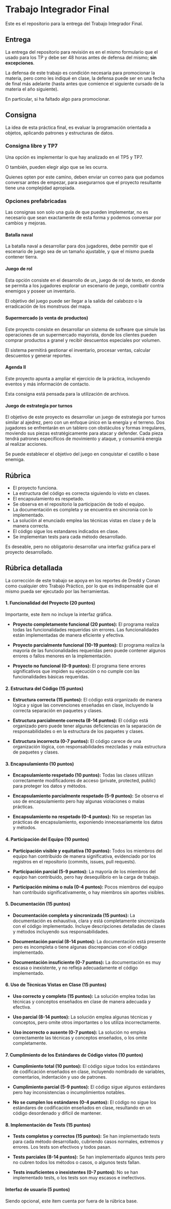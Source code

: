 # Trabajo Integrador Final

Este es el repositorio para la entrega del Trabajo Integrador Final.

## Entrega

La entrega del repositorio para revisión es en el mismo formulario que el usado para los TP
y debe ser 48 horas antes de defensa del mismo; **sin excepciones**.

La defensa de este trabajo es condición necesaria para promocionar la materia, pero
como les indiqué en clase, la defensa puede ser en una fecha de final más adelante 
(hasta antes que comience el siguiente cursado de la materia el año siguiente).

En particular, si ha faltado algo para promocionar.

## Consigna

La idea de esta práctica final, es evaluar la programación orientada a objetos,
aplicando patrones y estructuras de datos.

### Consigna libre y TP7

Una opción es implementar lo que hay analizado en el TP5 y TP7.

O también, pueden elegir algo que se les ocurra.

Quienes opten por este camino, deben enviar un correo para que podamos conversar antes
de empezar, para asegurarnos que el proyecto resultante tiene una complejidad apropiada.

### Opciones prefabricadas

Las consignas son solo una guía de que pueden implementar, no es necesario que sean exactamente
de esta forma y podemos conversar por cambios y mejoras.

#### Batalla naval

La batalla naval a desarrollar para dos jugadores, debe permitir que el escenario de juego
sea de un tamaño ajustable, y que el mismo pueda contener tierra.

#### Juego de rol

Esta opción consiste en el desarrollo de un_ juego de rol de texto, en donde se permita
a los jugadores explorar un escenario de juego, combatir contra enemigos y poseer un
inventario.

El objetivo del juego puede ser llegar a la salida del calabozo o la erradicación de los
monstruos del mapa.

#### Supermercado (o venta de productos)

Este proyecto consiste en desarrollar un sistema de software que simule las operaciones
de un supermercado mayorista, donde los clientes pueden comprar productos a granel y
recibir descuentos especiales por volumen.

El sistema permitirá gestionar el inventario, procesar ventas, calcular descuentos y generar reportes.

#### Agenda II

Este proyecto apunta a ampliar el ejercicio de la práctica, incluyendo eventos y más información
de contacto.

Esta consigna está pensada para la utilización de archivos.

#### Juego de estrategia por turnos

El objetivo de este proyecto es desarrollar un juego de estrategia por turnos similar al ajedrez, 
pero con un enfoque único en la energía y el terreno. Dos jugadores se enfrentarán en un tablero con 
obstáculos y formas irregulares, moviendo sus piezas estratégicamente para atacar y defender. 
Cada pieza tendrá patrones específicos de movimiento y ataque, y consumirá energía al realizar acciones.

Se puede establecer el objetivo del juego en conquistar el castillo o base enemiga.


## Rúbrica

* El proyecto funciona.
* La estructura del código es correcta siguiendo lo visto en clases.
* El encapsulamiento es respetado.
* Se observa en el repositorio la participación de todo el equipo.
* La documentación es completa y se encuentra en sincronía con lo implementado.
* La solución al enunciado emplea las técnicas vistas en clase y de la manera correcta.
* El código sigue los estandares indicados en clase.
* Se implementan tests para cada método desarrollado.

Es deseable, pero no obligatorio desarrollar una interfaz gráfica para el proyecto desarrollado.

## Rúbrica detallada
La corrección de este trabajo se apoya en los reportes de Dredd y Conan como cualquier otro Trabajo Práctico, por lo que es indispensable que el mismo pueda ser ejecutado por las herramientas.

#### 1\. Funcionalidad del Proyecto (20 puntos)

Importante, este ítem no incluye la interfaz gráfica.

-   **Proyecto completamente funcional (20 puntos):** El programa realiza todas las funcionalidades requeridas sin errores. Las funcionalidades están implementadas de manera eficiente y efectiva.

-   **Proyecto parcialmente funcional (10-19 puntos):** El programa realiza la mayoría de las funcionalidades requeridas pero puede contener algunos errores o fallos menores en la implementación.

-   **Proyecto no funcional (0-9 puntos):** El programa tiene errores significativos que impiden su ejecución o no cumple con las funcionalidades básicas requeridas.

#### 2\. Estructura del Código (15 puntos)

-   **Estructura correcta (15 puntos):** El código está organizado de manera lógica y sigue las convenciones enseñadas en clase, incluyendo la correcta separación en paquetes y clases.

-   **Estructura parcialmente correcta (8-14 puntos):** El código está organizado pero puede tener algunas deficiencias en la separación de responsabilidades o en la estructura de los paquetes y clases.

-   **Estructura incorrecta (0-7 puntos):** El código carece de una organización lógica, con responsabilidades mezcladas y mala estructura de paquetes y clases.

#### 3\. Encapsulamiento (10 puntos)

-   **Encapsulamiento respetado (10 puntos):** Todas las clases utilizan correctamente modificadores de acceso (private, protected, public) para proteger los datos y métodos.

-   **Encapsulamiento parcialmente respetado (5-9 puntos):** Se observa el uso de encapsulamiento pero hay algunas violaciones o malas prácticas.

-   **Encapsulamiento no respetado (0-4 puntos):** No se respetan las prácticas de encapsulamiento, exponiendo innecesariamente los datos y métodos.

#### 4\. Participación del Equipo (10 puntos)

-   **Participación visible y equitativa (10 puntos):** Todos los miembros del equipo han contribuido de manera significativa, evidenciado por los registros en el repositorio (commits, issues, pull requests).

-   **Participación parcial (5-9 puntos):** La mayoría de los miembros del equipo han contribuido, pero hay desequilibrio en la carga de trabajo.

-   **Participación mínima o nula (0-4 puntos):** Pocos miembros del equipo han contribuido significativamente, o hay miembros sin aportes visibles.

#### 5\. Documentación (15 puntos)

-   **Documentación completa y sincronizada (15 puntos):** La documentación es exhaustiva, clara y está completamente sincronizada con el código implementado. Incluye descripciones detalladas de clases y métodos incluyendo sus responsabilidades.

-   **Documentación parcial (8-14 puntos):** La documentación está presente pero es incompleta o tiene algunas discrepancias con el código implementado.

-   **Documentación insuficiente (0-7 puntos):** La documentación es muy escasa o inexistente, y no refleja adecuadamente el código implementado.

#### 6\. Uso de Técnicas Vistas en Clase (15 puntos)

-   **Uso correcto y completo (15 puntos):** La solución emplea todas las técnicas y conceptos enseñados en clase de manera adecuada y efectiva.

-   **Uso parcial (8-14 puntos):** La solución emplea algunas técnicas y conceptos, pero omite otros importantes o los utiliza incorrectamente.

-   **Uso incorrecto o ausente (0-7 puntos):** La solución no emplea correctamente las técnicas y conceptos enseñados, o los omite completamente.

#### 7\. Cumplimiento de los Estándares de Código vistos (10 puntos)

-   **Cumplimiento total (10 puntos):** El código sigue todos los estándares de codificación enseñados en clase, incluyendo nombrado de variables, comentarios, indentación y uso de patrones.

-   **Cumplimiento parcial (5-9 puntos):** El código sigue algunos estándares pero hay inconsistencias o incumplimientos notables.

-   **No se cumplen los estándares (0-4 puntos):** El código no sigue los estándares de codificación enseñados en clase, resultando en un código desordenado y difícil de mantener.

#### 8\. Implementación de Tests (15 puntos)

-   **Tests completos y correctos (15 puntos):** Se han implementado tests para cada método desarrollado, cubriendo casos normales, extremos y errores. Los tests son efectivos y todos pasan.

-   **Tests parciales (8-14 puntos):** Se han implementado algunos tests pero no cubren todos los métodos o casos, o algunos tests fallan.

-   **Tests insuficientes o inexistentes (0-7 puntos):** No se han implementado tests, o los tests son muy escasos e inefectivos.

#### Interfaz de usuario (5 puntos)

Siendo opcional, este ítem cuenta por fuera de la rúbrica base.



